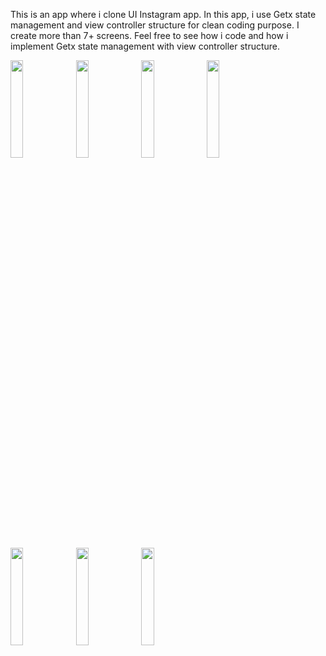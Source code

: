 This is an app where i clone UI Instagram app. In this app, i use Getx state management and view controller structure for clean coding purpose. I create more than 7+ screens. Feel free to see how i code and how i implement Getx state management with view controller structure.

<img src="https://user-images.githubusercontent.com/71324740/163225696-35550a37-6f0f-4d8d-bd1e-a1e35202a7de.png" width=20% height=20%> <img src="https://user-images.githubusercontent.com/71324740/163225714-985f7eb2-a7ea-4ad0-aef8-9daf295e2f89.png" width=20% height=20%> <img src="https://user-images.githubusercontent.com/71324740/163225758-7e9f7972-6866-458b-a15f-02b9ed7f2635.png" width=20% height=20%> <img src="https://user-images.githubusercontent.com/71324740/163225817-092d6b86-375f-4423-b906-1eb8b80994e6.png" width=20% height=20%> <img src="https://user-images.githubusercontent.com/71324740/163225845-2157c3ee-40e7-4bd2-943f-cb26bfc59d2c.png" width=20% height=20%> <img src="https://user-images.githubusercontent.com/71324740/163225850-00e80074-b148-4a23-b86a-b68d4af24860.png" width=20% height=20%> <img src="https://user-images.githubusercontent.com/71324740/163225854-80fac80a-edd0-49cd-9ac3-5745d3fb0e4a.png" width=20% height=20%>

